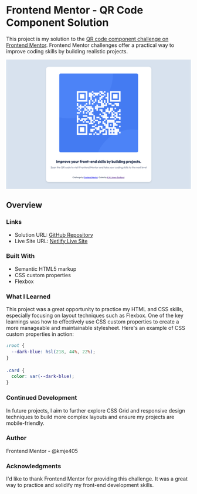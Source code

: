 # Frontend Mentor - QR Code Component Solution

This project is my solution to the [QR code component challenge on Frontend Mentor](https://www.frontendmentor.io/challenges/qr-code-component-iux_sIO_H). Frontend Mentor challenges offer a practical way to improve coding skills by building realistic projects.

![Screenshot](./images/screenshot.png)

## Overview

### Links

- Solution URL: [GitHub Repository](https://github.com/kmje405/qr-code-component-main)
- Live Site URL: [Netlify Live Site](https://fem-qr-code-solution.netlify.app/)

### Built With

- Semantic HTML5 markup
- CSS custom properties
- Flexbox

### What I Learned

This project was a great opportunity to practice my HTML and CSS skills, especially focusing on layout techniques such as Flexbox. One of the key learnings was how to effectively use CSS custom properties to create a more manageable and maintainable stylesheet. Here's an example of CSS custom properties in action:

```css
:root {
  --dark-blue: hsl(218, 44%, 22%);
}

.card {
  color: var(--dark-blue);
}
```

### Continued Development

In future projects, I aim to further explore CSS Grid and responsive design techniques to build more complex layouts and ensure my projects are mobile-friendly.

### Author

Frontend Mentor - @kmje405

### Acknowledgments
I'd like to thank Frontend Mentor for providing this challenge. It was a great way to practice and solidify my front-end development skills.